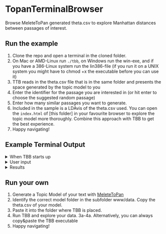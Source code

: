 # TopanTerminalBrowser

Browse MeleteToPan generated theta.csv to explore Manhattan distances between passages of interest.

## Run the example

1. Clone the repo and open a terminal in the cloned folder.
2. On Mac or AMD-Linux run `./tbb`, on Windows run the win-exe, and if you have a 386-Linux system run the lin386-file (if you run it on a UNIX system you might have to chmod +x the executable before you can use it)
3. TTB reads in the theta.csv file that is in the same folder and presents the space generated by the topic model to you
4. Enter the identifier for the passage you are interested in (or hit enter to choose the suggested random passage)
5. Enter how many similar passages you want to generate.
6. Included in the sample is a LDAvis of the theta.csv used. You can open the `index.html` of [this folder] in your favourite browser to explore the topic model more thoroughly. Combine this approach with TBB to get the best experience.
7. Happy navigating!

## Example Terminal Output

<details><summary>When TBB starts up</summary>

```
Locals-MacBook-Pro:TopanTerminalBrowser koentges$ ./tbb 
Reading file.
All is read.
Browsing through the space of the following topic dimensions:
Topic 1 ἡμῶν_ὑμῖν_ἡμᾶς_ἡμῖν_ὑμεῖς_ὑμᾶς_ἃ
Topic 2 ἡμῖν_ἡμᾶς_γε_ἡμῶν_μόνον_οὐδ_ἔσται
Topic 3 πρέσβεις_λακεδαιμονίους_λακεδαιμονίων_ξυμμαχίαν_λακεδαιμόνιοι_σφίσι_σπονδὰς
Topic 4 νῆες_νεῶν_εἴκοσι_πέντε_πελοποννήσιοι_δύο_δέκα
Topic 5 εὖ_δι_ἐξ_αἰεὶ_ὄντες_καλῶς_πλεῖστα
Topic 6 δὴ_πρὸ_ἐγένετο_πολέμου_γε_τοῦδε_χρόνον
Topic 7 νεῶν_ναυσὶν_νῆες_χίον_δέκα_χίων_χῖοι
Topic 8 σφῶν_ὅπως_πρέσβεις_ἔς_ξυμμάχους_χρήματα_πέμπειν
Topic 9 εἴ_τις_ἄν_οὐδ_δέ_τρόπῳ_κατ
Topic 10 αὐτὸν_αὐτὸς_αὐτῷ_ὢν_ἀθηναίοις_πρότερον_τισσαφέρνην
Topic 11 ἡμῖν_ἢν_ἧσσον_ᾧ_οὐχ_ἡμῶν_πλέον
Topic 12 τοιάδε_τοιαῦτα_αὐτὸς_εἶπεν_εἴ_εἶπον_λέγειν
Topic 13 κέρας_πολὺ_συρακοσίων_συρακόσιοι_στράτευμα_δεξιὸν_ξύμμαχοι
Topic 14 ὑμᾶς_ἡμᾶς_ἡμεῖς_ὑμῖν_ὦ_ὑμῶν_ὑπ
Topic 15 ἢν_λακεδαιμόνιοι_λακεδαιμονίοις_λακεδαιμονίων_σπονδὰς_δέ_ξυμμάχοις
Topic 16 συρακοσίων_συρακόσιοι_ὅπως_ναυσὶ_αὖθις_ᾗ_πρότερον
Topic 17 βρασίδας_αὐτὸς_αὐτῷ_ἔχων_τότε_ἑαυτοῦ_θρᾴκης
Topic 18 ᾗ_ὅπως_τείχους_πόλεως_τεῖχος_εἴ_τείχει
Topic 19 σφίσι_τούς_οὐχ_σφῶν_ἐκείνων_νομίζοντες_δὴ
Topic 20 τις_παρὰ_σφᾶς_οὐδ_ἔσεσθαι_πρὶν_ἔργῳ
Topic 21 ὄντες_ἑλλήνων_ὅσοι_ἄλλων_βαρβάρων_ποτε_ἕλληνες
Topic 22 ἄλλοι_ὁπλῖται_πάντες_μετ_ξύμμαχοι_οἷς_ἦλθον
Topic 23 καθ_ἄλλους_τήν_εἴ_πάλιν_κινδύνου_πάντα
Topic 24 θαλάσσης_ναυτικὸν_γῆς_πρότερον_νεῶν_πόλεμον_γῆν
Topic 25 πόλις_ἐξ_μέχρι_πρότερον_θαλάσσης_ποταμοῦ_ἀπ
Topic 26 μήτε_ξυμμάχους_ὅπλα_σφᾶς_λακεδαιμόνιοι_ἑαυτῶν_αὐτούς
Topic 27 θέρους_λακεδαιμόνιοι_ἐπιγιγνομένου_λακεδαιμονίων_χειμῶνος_ξύμμαχοι_πάλιν
Topic 28 γῆν_οἴκου_ἀνεχώρησαν_γῆς_ἐδῄουν_χρόνον_ἀφίκοντο
Topic 29 πόλεως_πόλει_πάντα_ἃ_ἄλλα_ὅπερ_τις
Topic 30 βασιλέως_ἢν_ἔφη_τις_δέ_πόλεις_βασιλεὺς
Topic 31 αὐτὸν_αὐτῷ_βασιλέα_παρὰ_δὴ_δι_λόγοις
Topic 32 πλείους_οὐδὲν_ἄλλοι_μέρος_τινας_ὁπλιτῶν_ἐλάσσους
Topic 33 οὐχ_αἰεὶ_πλεῖστον_ᾗ_οὔσης_πολὺ_γνώμῃ
Topic 34 πόλις_τινα_σφίσιν_καί_ἕκαστος_σφίσι_κατ
Topic 35 ὁπλίτας_ξυμμάχων_ἱππέας_χιλίους_νεῶν_εἴκοσι_τριάκοντα
Topic 36 τείχη_θάλασσαν_γῆν_εἶχον_πόλεως_στρατηγοῦντος_πάλιν
Topic 37 πλέον_δι_πόλει_ἐξ_πόλεις_ὅπερ_λόγου
Topic 38 αὐτῷ_ἔδει_δημοσθένης_ναύπακτον_ἀκαρνᾶνες_χωρίων_ναυσὶν
Topic 39 ἄλλα_πολλὰ_ὅσα_τότε_ἃ_χρήματα_τούτων
Topic 40 νήσῳ_λακεδαιμόνιοι_ἄνδρας_παρὰ_πύλον_ἀθηναίοις_μυτιληναίων
Topic 41 δῆμον_σφῶν_οὐδὲν_πράγματα_πολλοὺς_τἆλλα_ἄρχειν
Topic 42 νῆες_τεσσαράκοντα_δύο_πέντε_ἔτυχον_ναυσὶ_τριάκοντα
Topic 43 συρακοσίων_σικελίας_σικελίαν_στρατιᾷ_σικελῶν_συρακοσίοις_συρακούσας
Topic 44 τροπαῖον_νεκροὺς_ἔστησαν_ἔλαβον_μάχῃ_τούς_ὑποσπόνδους
Topic 45 πολέμῳ_ἐτελεύτα_ἐγένετο_τῷδε_ἔτος_θέρος_αὕτη
Topic 46 πόλεως_σταδίους_τεῖχος_βοιωτοὶ_μάχην_νυκτὸς_μάχης
Topic 47 ἔπειτα_ὅμως_μέν_πόλεως_πρὶν_ἄλλο_πόλεμον
Topic 48 κορινθίων_κερκυραῖοι_ἐκέλευον_κορινθίοις_σφίσιν_κορίνθιοι_πόλει
Topic 49 τρόπῳ_ἔξω_δέ_τινες_ἀπόλλωνος_πολλὰ_ὃ
Topic 50 ὁπλίταις_αὐτῷ_ξυμμάχων_τρόπῳ_νικίας_τούτῳ_ἑαυτῶν
-------------------------------
Significant distance has been set to:  0.1
Happy navigating!
```

</details>
<details><summary>User input</summary>

```
Enter URN (e.g.urn:cts:greekLit:tlg0003.tlg001.perseus-grc2:2.2.4):
Enter number of similar passages(e.g. 3):3
```
</details>

<details><summary>Results</summary>

```
------------------------------------------
You queried:
URN: urn:cts:greekLit:tlg0003.tlg001.perseus-grc2:2.2.4
Text: θέμενοι δὲ ἐς τὴν ἀγορὰν τὰ ὅπλα τοῖς μὲν ἐπαγαγομένοις οὐκ ἐπείθοντο ὥστε εὐθὺς ἔργου ἔχεσθαι καὶ ἰέναι ἐπὶ τὰς οἰκίας τῶν ἐχθρῶν, γνώμην δ᾽ ἐποιοῦντο κηρύγμασί τε χρήσασθαι ἐπιτηδείοις καὶ ἐς ξύμβασιν μᾶλλον καὶ φιλίαν τὴν πόλιν ἀγαγεῖν ʽκαὶ ἀνεῖπεν ὁ κῆρυξ, εἴ τις βούλεται κατὰ τὰ πάτρια τῶν πάντων Βοιωτῶν ξυμμαχεῖν, τίθεσθαι παρ᾽ αὑτοὺς τὰ ὅπλἀ, νομίζοντες σφίσι ῥᾳδίως τούτῳ τῷ τρόπῳ προσχωρήσειν τὴν πόλιν.

Three most important topics:
Topic 49 τρόπῳ_ἔξω_δέ_τινες_ἀπόλλωνος_πολλὰ_ὃ : 0.457714285714286
Topic 19 σφίσι_τούς_οὐχ_σφῶν_ἐκείνων_νομίζοντες_δὴ : 0.172
Topic 47 ἔπειτα_ὅμως_μέν_πόλεως_πρὶν_ἄλλο_πόλεμον : 0.143428571428571
------------------------------------------
------------------------------------------
Result: 1
Distance: 0.7390476190476194
URN: urn:cts:greekLit:tlg0003.tlg001.perseus-grc2:4.97.3
Text: πᾶσι γὰρ εἶναι καθεστηκὸς ἰόντας ἐπὶ τὴν ἀλλήλων ἱερῶν τῶν ἐνόντων ἀπέχεσθαι, Ἀθηναίους δὲ Δήλιον τειχίσαντας ἐνοικεῖν, καὶ ὅσα ἄνθρωποι ἐν βεβήλῳ δρῶσι πάντα γίγνεσθαι αὐτόθι, ὕδωρ τε ὃ ἦν ἄψαυστον σφίσι πλὴν πρὸς τὰ ἱερὰ χέρνιβι χρῆσθαι, ἀνασπάσαντας ὑδρεύεσθαι:

Three most important topics:
Topic 49 τρόπῳ_ἔξω_δέ_τινες_ἀπόλλωνος_πολλὰ_ὃ : 0.524761904761905
Topic 47 ἔπειτα_ὅμως_μέν_πόλεως_πρὶν_ἄλλο_πόλεμον : 0.286666666666667
Topic 15 ἢν_λακεδαιμόνιοι_λακεδαιμονίοις_λακεδαιμονίων_σπονδὰς_δέ_ξυμμάχοις : 0.0485714285714286

Topics with significant distance:
Distance Topic 19 σφίσι_τούς_οὐχ_σφῶν_ἐκείνων_νομίζοντες_δὴ : 0.17104761904761903
Distance Topic 47 ἔπειτα_ὅμως_μέν_πόλεως_πρὶν_ἄλλο_πόλεμον : 0.14323809523809602
------------------------------------------
------------------------------------------
Result: 2
Distance: 0.8182857142857145
URN: urn:cts:greekLit:tlg0003.tlg001.perseus-grc2:8.95.2
Text: Ἀθηναῖοι δὲ κατὰ τάχος καὶ ἀξυγκροτήτοις πληρώμασιν ἀναγκασθέντες χρήσασθαι, οἷα πόλεώς τε στασιαζούσης καὶ περὶ τοῦ μεγίστου ἐν τάχει βουλόμενοι βοηθῆσαι ʽΕὔβοια γὰρ αὐτοῖς ἀποκεκλῃμένης τῆς Ἀττικῆς πάντα ἦν̓, πέμπουσι Θυμοχάρη στρατηγὸν καὶ ναῦς ἐς Ἐρετρίαν,

Three most important topics:
Topic 49 τρόπῳ_ἔξω_δέ_τινες_ἀπόλλωνος_πολλὰ_ὃ : 0.358571428571429
Topic 28 γῆν_οἴκου_ἀνεχώρησαν_γῆς_ἐδῄουν_χρόνον_ἀφίκοντο : 0.215714285714286
Topic 17 βρασίδας_αὐτὸς_αὐτῷ_ἔχων_τότε_ἑαυτοῦ_θρᾴκης : 0.144285714285714

Topics with significant distance:
Distance Topic 17 βρασίδας_αὐτὸς_αὐτῷ_ἔχων_τότε_ἑαυτοῦ_θρᾴκης : 0.1437142857142854
Distance Topic 28 γῆν_οἴκου_ἀνεχώρησαν_γῆς_ἐδῄουν_χρόνον_ἀφίκοντο : 0.2151428571428574
Distance Topic 47 ἔπειτα_ὅμως_μέν_πόλεως_πρὶν_ἄλλο_πόλεμον : 0.14199999999999957
------------------------------------------
------------------------------------------
Result: 3
Distance: 0.8274285714285718
URN: urn:cts:greekLit:tlg0003.tlg001.perseus-grc2:7.87.2
Text: πάντα τε ποιούντων αὐτῶν διὰ στενοχωρίαν ἐν τῷ αὐτῷ καὶ προσέτι τῶν νεκρῶν ὁμοῦ ἐπ᾽ ἀλλήλοις ξυννενημένων, οἳ ἔκ τε τῶν τραυμάτων καὶ διὰ τὴν μεταβολὴν καὶ τὸ τοιοῦτον ἀπέθνῃσκον, καὶ ὀσμαὶ ἦσαν οὐκ ἀνεκτοί, καὶ λιμῷ ἅμα καὶ δίψῃ ἐπιέζοντο ʽἐδίδοσαν γὰρ αὐτῶν ἑκάστῳ ἐπὶ ὀκτὼ μῆνας κοτύλην ὕδατος καὶ δύο κοτύλας σίτοὐ, ἄλλα τε ὅσα εἰκὸς ἐν τῷ τοιούτῳ χωρίῳ ἐμπεπτωκότας κακοπαθῆσαι, οὐδὲν ὅτι οὐκ ἐπεγένετο αὐτοῖς:

Three most important topics:
Topic 49 τρόπῳ_ἔξω_δέ_τινες_ἀπόλλωνος_πολλὰ_ὃ : 0.600666666666667
Topic 35 ὁπλίτας_ξυμμάχων_ἱππέας_χιλίους_νεῶν_εἴκοσι_τριάκοντα : 0.134
Topic 10 αὐτὸν_αὐτὸς_αὐτῷ_ὢν_ἀθηναίοις_πρότερον_τισσαφέρνην : 0.100666666666667

Topics with significant distance:
Distance Topic 10 αὐτὸν_αὐτὸς_αὐτῷ_ὢν_ἀθηναίοις_πρότερον_τισσαφέρνην : 0.10009523809523843
Distance Topic 19 σφίσι_τούς_οὐχ_σφῶν_ἐκείνων_νομίζοντες_δὴ : 0.1713333333333333
Distance Topic 35 ὁπλίτας_ξυμμάχων_ἱππέας_χιλίους_νεῶν_εἴκοσι_τριάκοντα : 0.13342857142857142
Distance Topic 49 τρόπῳ_ἔξω_δέ_τινες_ἀπόλλωνος_πολλὰ_ὃ : 0.142952380952381
------------------------------------------
```
</details>


## Run your own

1. Generate a Topic Model of your text with [MeleteToPan](https://github.com/ThomasK81/ToPan)
2. Identify the correct model folder in the subfolder www/data. Copy the theta.csv of your model.
3. Paste it into the folder where TBB is placed.
4. Run TBB and explore your data. 
3a-4a. Alternatively, you can always copy&paste the TBB executable 
5. Happy navigating!

